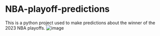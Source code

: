 # NBA-playoff-predictions
This is a python project used to make predictions about the winner of the 2023 NBA playoffs. 
![image](https://user-images.githubusercontent.com/104167338/233167856-40967e59-a4f7-4b1f-bfba-88262dc7c92d.png)

